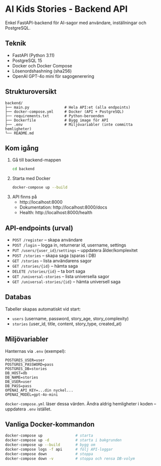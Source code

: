# AI Kids Stories - Backend API

Enkel FastAPI-backend för AI-sagor med användare, inställningar och PostgreSQL.

## Teknik

- FastAPI (Python 3.11)
- PostgreSQL 15
- Docker och Docker Compose
- Lösenordshashning (sha256)
- OpenAI GPT-4o mini för sagogenerering

## Strukturoversikt

```
backend/
├── main.py                # Hela API:et (alla endpoints)
├── docker-compose.yml     # Docker (API + PostgreSQL)
├── requirements.txt       # Python-beroenden
├── Dockerfile             # Bygg image för API
├── .env                   # Miljövariabler (inte committa hemligheter)
└── README.md
```

## Kom igång

1. Gå till backend-mappen
   ```bash
   cd backend
   ```
2. Starta med Docker
   ```bash
   docker-compose up --build
   ```
3. API finns på
   - http://localhost:8000
   - Dokumentation: http://localhost:8000/docs
   - Health: http://localhost:8000/health

## API-endpoints (urval)

- `POST /register` – skapa användare
- `POST /login` – logga in, returnerar id, username, settings
- `PUT /users/{user_id}/settings` – uppdatera ålder/komplexitet
- `POST /stories` – skapa saga (sparas i DB)
- `GET /stories` – lista användarens sagor
- `GET /stories/{id}` – hämta saga
- `DELETE /stories/{id}` – ta bort saga
- `GET /universal-stories` – lista universella sagor
- `GET /universal-stories/{id}` – hämta universell saga

## Databas

Tabeller skapas automatiskt vid start:
- `users` (username, password, story_age, story_complexity)
- `stories` (user_id, title, content, story_type, created_at)

## Miljövariabler

Hanternas via `.env` (exempel):
```
POSTGRES_USER=user
POSTGRES_PASSWORD=pass
POSTGRES_DB=stories
DB_HOST=db
DB_NAME=stories
DB_USER=user
DB_PASS=pass
OPENAI_API_KEY=...din nyckel...
OPENAI_MODEL=gpt-4o-mini
```

`docker-compose.yml` läser dessa värden. Ändra aldrig hemligheter i koden – uppdatera `.env` istället.

## Vanliga Docker-kommandon

```bash
docker-compose up               # starta
docker-compose up -d            # starta i bakgrunden
docker-compose up --build       # bygg om
docker-compose logs -f api      # följ API-loggar
docker-compose down             # stoppa
docker-compose down -v          # stoppa och rensa DB-volym
```